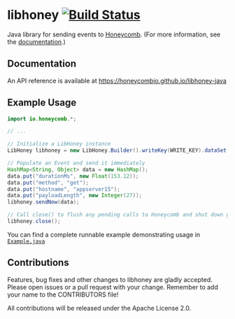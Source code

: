 # libhoney [![Build Status](https://travis-ci.org/honeycombio/libhoney-java.svg?branch=master)](https://travis-ci.org/honeycombio/libhoney-java)

Java library for sending events to [Honeycomb](https://honeycomb.io). (For more information, see the [documentation](https://honeycomb.io/docs).)


## Documentation

An API reference is available at https://honeycombio.github.io/libhoney-java

## Example Usage

```java
import io.honeycomb.*;

// ...

// Initialize a LibHoney instance
LibHoney libhoney = new LibHoney.Builder().writeKey(WRITE_KEY).dataSet(DATA_SET).build();

// Populate an Event and send it immediately
HashMap<String, Object> data = new HashMap();
data.put("durationMs", new Float(153.12));
data.put("method", "get");
data.put("hostname", "appserver15");
data.put("payloadLength", new Integer(27));
libhoney.sendNow(data);

// Call close() to flush any pending calls to Honeycomb and shut down gracefully
libhoney.close();
```

You can find a complete runnable example demonstrating usage in [`Example.java`](src/main/java/io/honeycomb/Example.java)

## Contributions

Features, bug fixes and other changes to libhoney are gladly accepted. Please
open issues or a pull request with your change. Remember to add your name to the
CONTRIBUTORS file!

All contributions will be released under the Apache License 2.0.

